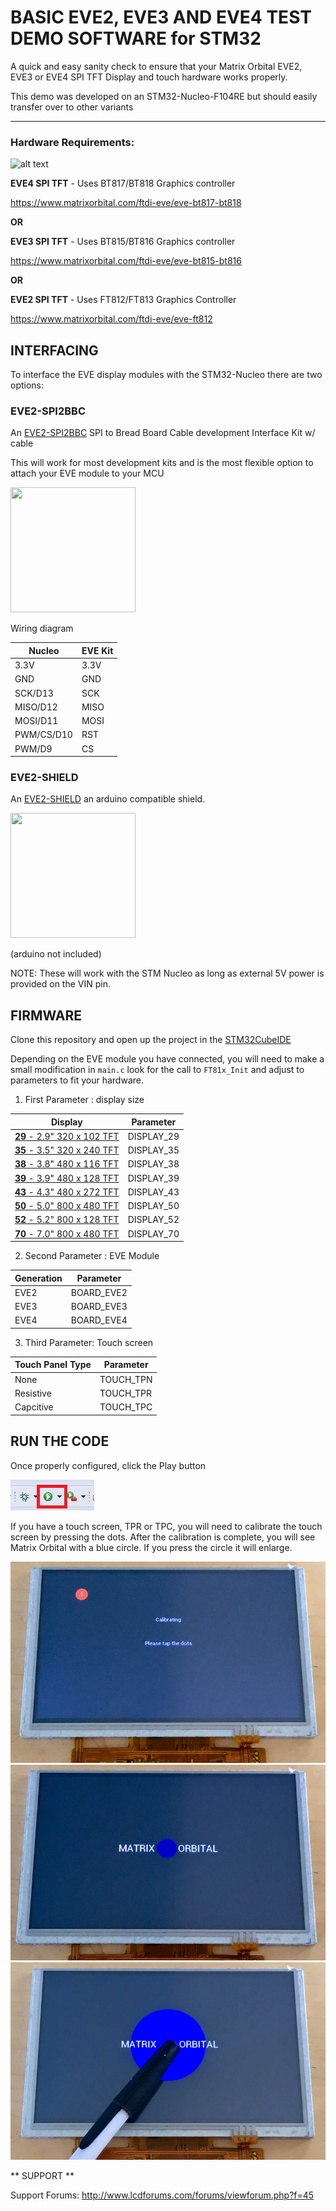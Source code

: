 # BASIC EVE2, EVE3 AND EVE4 TEST DEMO SOFTWARE for STM32

A quick and easy sanity check to ensure that your Matrix Orbital EVE2, EVE3 or EVE4 SPI TFT Display and touch hardware works properly.

This demo was developed on an STM32-Nucleo-F104RE but should easily transfer over to other variants

------------------------------------------------------------------

### Hardware Requirements:

![alt text](https://www.matrixorbital.com/image/cache/catalog/products/EVE/EVE3-43G-300x300.jpg)


**EVE4 SPI TFT** - Uses BT817/BT818 Graphics controller

https://www.matrixorbital.com/ftdi-eve/eve-bt817-bt818

**OR**

**EVE3 SPI TFT** - Uses BT815/BT816 Graphics controller

https://www.matrixorbital.com/ftdi-eve/eve-bt815-bt816

**OR**

**EVE2 SPI TFT** - Uses FT812/FT813 Graphics Controller

https://www.matrixorbital.com/ftdi-eve/eve-ft812

## INTERFACING

To interface the EVE display modules with the STM32-Nucleo there are two options:

### EVE2-SPI2BBC

An [EVE2-SPI2BBC](https://www.matrixorbital.com/EVE2-SPI2BBC) SPI to Bread Board Cable development Interface Kit w/ cable

This will work for most development kits and is the most flexible option to attach your EVE module to your MCU

<img src="https://www.matrixorbital.com/image/cache/catalog/products/EVE/EVE2%20Breakout%20Board-2-600x600.jpg" width="200" height="200">

Wiring diagram

|Nucleo|EVE Kit|
|------|-------|
|3.3V|3.3V|
|GND|GND|
|SCK/D13|SCK|
|MISO/D12|MISO|
|MOSI/D11|MOSI|
|PWM/CS/D10|RST|
|PWM/D9|CS|

### EVE2-SHIELD

An [EVE2-SHIELD](https://www.matrixorbital.com/eve2-shield) an arduino compatible shield.

<img src="https://www.matrixorbital.com/image/cache/catalog/products/EVE-Arduino-Shield-Scoodo-4-600x600.jpg" width="200" height="200">

(arduino not included)

NOTE: These will work with the STM Nucleo as long as external 5V power is provided on the VIN pin. 

## FIRMWARE

Clone this repository and open up the project in the [STM32CubeIDE](https://www.st.com/en/development-tools/stm32cubeide.html)

Depending on the EVE module you have connected, you will need to make a small modification in `main.c` look for the call to `FT81x_Init` and adjust to parameters to fit your hardware. 

1. First Parameter : display size

|Display|Parameter|
|------|-------|
|[**29** - 2.9" 320 x 102 TFT](https://www.matrixorbital.com/eve2-29a)|DISPLAY_29
|[**35** - 3.5" 320 x 240 TFT](https://www.matrixorbital.com/index.php?route=product/search&search=eve3-35)|DISPLAY_35
|[**38** - 3.8" 480 x 116 TFT](https://www.matrixorbital.com/index.php?route=product/search&search=eve2-38)|DISPLAY_38
|[**39** - 3.9" 480 x 128 TFT](https://www.matrixorbital.com/index.php?route=product/search&search=eve3x-39)|DISPLAY_39
|[**43** - 4.3" 480 x 272 TFT](https://www.matrixorbital.com/index.php?route=product/search&search=eve3-43)|DISPLAY_43
|[**50** - 5.0" 800 x 480 TFT](https://www.matrixorbital.com/index.php?route=product/search&search=eve3-50)|DISPLAY_50
|[**52** - 5.2" 800 x 128 TFT](https://www.matrixorbital.com/index.php?route=product/search&search=eve3-52)|DISPLAY_52
|[**70** - 7.0" 800 x 480 TFT](https://www.matrixorbital.com/index.php?route=product/search&search=eve3-70)|DISPLAY_70

2. Second Parameter : EVE Module

|Generation|Parameter| 
|------|-------|
|EVE2|BOARD_EVE2|
|EVE3|BOARD_EVE3|
|EVE4|BOARD_EVE4|

3. Third Parameter: Touch screen

|Touch Panel Type|Parameter|
|------|-------|
|None|TOUCH_TPN|
|Resistive|TOUCH_TPR|
|Capcitive|TOUCH_TPC|

## RUN THE CODE

Once properly configured, click the Play button 

![Play](./Images/play.png)

If you have a touch screen, TPR or TPC, you will need to calibrate the touch screen by pressing the dots. After the calibration is complete, you will see Matrix Orbital with a blue circle. If you press the circle it will enlarge.

![alt text](https://raw.githubusercontent.com/MatrixOrbital/Basic-EVE-Demo/master/Screens/Basic-EVE-Demo-1.jpg)
![alt text](https://raw.githubusercontent.com/MatrixOrbital/Basic-EVE-Demo/master/Screens/Basic-EVE-Demo-2.jpg)
![alt text](https://raw.githubusercontent.com/MatrixOrbital/Basic-EVE-Demo/master/Screens/Basic-EVE-Demo-3.jpg)

** SUPPORT **

Support Forums: http://www.lcdforums.com/forums/viewforum.php?f=45
